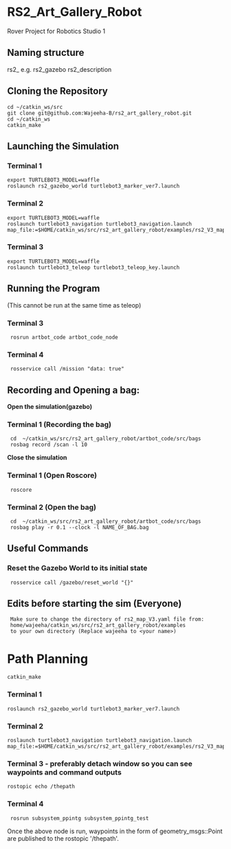 # RS2_Art_Gallery_Robot
Rover Project for Robotics Studio 1
## Naming structure
rs2_<packagename>
e.g. rs2_gazebo
     rs2_description

## Cloning the Repository
    cd ~/catkin_ws/src
    git clone git@github.com:Wajeeha-B/rs2_art_gallery_robot.git
    cd ~/catkin_ws
    catkin_make

## Launching the Simulation
### Terminal 1
    export TURTLEBOT3_MODEL=waffle
    roslaunch rs2_gazebo_world turtlebot3_marker_ver7.launch

### Terminal 2
    export TURTLEBOT3_MODEL=waffle
    roslaunch turtlebot3_navigation turtlebot3_navigation.launch map_file:=$HOME/catkin_ws/src/rs2_art_gallery_robot/examples/rs2_V3_map.yaml

### Terminal 3
    export TURTLEBOT3_MODEL=waffle
    roslaunch turtlebot3_teleop turtlebot3_teleop_key.launch

## Running the Program
(This cannot be run at the same time as teleop)
### Terminal 3
     rosrun artbot_code artbot_code_node

### Terminal 4
     rosservice call /mission "data: true"
     
## Recording and Opening a bag:
**Open the simulation(gazebo)**
### Terminal 1 (Recording the bag)
     cd  ~/catkin_ws/src/rs2_art_gallery_robot/artbot_code/src/bags
     rosbag record /scan -l 10
**Close the simulation**
### Terminal 1 (Open Roscore)
     roscore
     
### Terminal 2 (Open the bag)
     cd  ~/catkin_ws/src/rs2_art_gallery_robot/artbot_code/src/bags
     rosbag play -r 0.1 --clock -l NAME_OF_BAG.bag

## Useful Commands
### Reset the Gazebo World to its initial state
     rosservice call /gazebo/reset_world "{}"
     
## Edits before starting the sim (Everyone)
     Make sure to change the directory of rs2_map_V3.yaml file from:
     home/wajeeha/catkin_ws/src/rs2_art_gallery_robot/examples
     to your own directory (Replace wajeeha to <your name>)

# Path Planning
	catkin_make
### Terminal 1
	roslaunch rs2_gazebo_world turtlebot3_marker_ver7.launch
### Terminal 2
	roslaunch turtlebot3_navigation turtlebot3_navigation.launch map_file:=$HOME/catkin_ws/src/rs2_art_gallery_robot/examples/rs2_V3_map.yaml
### Terminal 3 - preferably detach window so you can see waypoints and command outputs
	rostopic echo /thepath
### Terminal 4 
     rosrun subsystem_ppintg subsystem_ppintg_test
Once the above node is run, waypoints in the form of geometry_msgs::Point are published to the rostopic '/thepath'.  